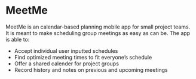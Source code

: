 # MeetMe

MeetMe is an calendar-based planning mobile app for small project teams. It is meant to make scheduling group meetings as easy as can be.
The app is able to:
* Accept individual user inputted schedules
* Find optimized meeting times to fit everyone’s schedule
* Offer a shared calender for project groups
* Record history and notes on previous and upcoming meetings
